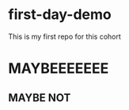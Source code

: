 # first-day-demo
This is my first repo for this cohort
<!DOCTYPE html>
<head>
    <title> Am I Doing this Right?</title>
</head>

<body>
    <p>
        <h1>MAYBEEEEEEE</h1>
        <h2>MAYBE NOT</h2>
    </p>
</body>


